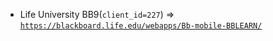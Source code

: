  - Life University BB9(`client_id=227`) => [`https://blackboard.life.edu/webapps/Bb-mobile-BBLEARN/`](https://blackboard.life.edu/webapps/Bb-mobile-BBLEARN/)
